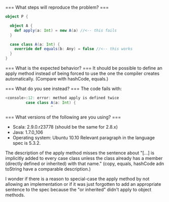=== What steps will reproduce the problem? ===
```scala
object P {

  object A {
    def apply(a: Int) = new A(a) //<-- this fails
  }

  case class A(a: Int) {
    override def equals(b: Any) = false //<-- this works
  }
}
```





=== What is the expected behavior? ===
It should be possible to define an apply method instead of being forced to use the one the compiler creates automatically.
(Compare with hashCode, equals.)


=== What do you see instead? ===
The code fails with:
```scala
<console>:12: error: method apply is defined twice
         case class A(a: Int) {
                    ^
```

=== What versions of the following are you using? ===
  - Scala: 2.9.0.r23778 (should be the same for 2.8.x)
  - Java: 1.7.0_106
  - Operating system: Ubuntu 10.10
Relevant paragraph in the language spec is 5.3.2.

The description of the apply method misses the sentence about
"[...] is implicitly added to every case class unless the class already has a member (directly defined or inherited) with that name." (copy, equals, hashCode adn toString have a comparable description.)

I wonder if there is a reason to special-case the apply method by not allowing an implementation or if it was just forgotten to add an appropriate sentence to the spec because the "or inherited" didn't apply to object methods.
